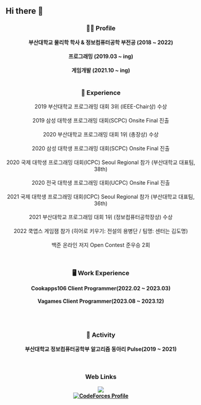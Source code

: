 ## Hi there 👋


<h3 align="center">🙋‍♂️ Profile</h3>

<p align="center">
  <b>부산대학교 물리학 학사 & 정보컴퓨터공학 부전공 (2018 ~ 2022)</b><br><br>
  <b>프로그래밍 (2019.03 ~ ing)</b><br><br>
  <b>게임개발 (2021.10 ~ ing)</b><br><br>
</p>

<h3 align="center">🌱 Experience</h3>

<p align="center">
  2019 부산대학교 프로그래밍 대회 3위 (IEEE-Chair상) 수상</b><br><br>
  2019 삼성 대학생 프로그래밍 대회(SCPC) Onsite Final 진출</b></br></br>
  2020 부산대학교 프로그래밍 대회 1위 (총장상) 수상</b><br><br>
  2020 삼성 대학생 프로그래밍 대회(SCPC) Onsite Final 진출</b><br><br>
  2020 국제 대학생 프로그래밍 대회(ICPC) Seoul Regional 참가 (부산대학교 대표팀, 38th)</b><br><br>
  2020 전국 대학생 프로그래밍 대회(UCPC) Onsite Final 진출</b><br><br>
  2021 국제 대학생 프로그래밍 대회(ICPC) Seoul Regional 참가 (부산대학교 대표팀, 36th)</b><br><br>
  2021 부산대학교 프로그래밍 대회 1위 (정보컴퓨터공학장상) 수상</b><br><br>
  2022 쿡앱스 게임잼 참가 (히어로 키우기: 전설의 용병단 / 팀명: 센터는 김도명)</b></br></br>
  백준 온라인 저지 Open Contest 준우승 2회</b></br>
</p>

</br>

<h3 align="center">🖥️ Work Experience</h3>

<p align="center">
  <b>Cookapps106 Client Programmer(2022.02 ~ 2023.03)<br><br>
  <b>Vagames Client Programmer(2023.08 ~ 2023.12)<br><br>
</p>

</br>

<h3 align="center">🔭 Activity</h3>
<p align="center">
  부산대학교 정보컴퓨터공학부 알고리즘 동아리 Pulse(2019 ~ 2021)
</p>

</br>


<h3 align="center">Web Links</h3>

<p align="center">
  <a href="https://solved.ac/profile/201812106"><img src="https://github-readme-solvedac-hyp3rflow.vercel.app/api/?handle=201812106"></a><br>
  <a href="https://codeforces.com/profile/Allz"><img src="https://cf.leed.at?id=Allz" alt="CodeForces Profile" /></a><br>
</p>

